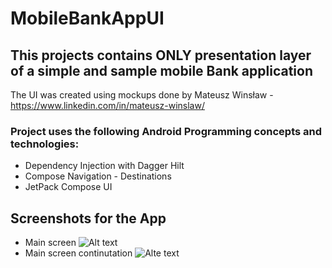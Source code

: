 # MobileBankAppUI

## This projects contains ONLY presentation layer of a simple and sample mobile Bank application
The UI was created using mockups done by Mateusz Winsław - https://www.linkedin.com/in/mateusz-winslaw/

### Project uses the following Android Programming concepts and technologies:
* Dependency Injection with Dagger Hilt
* Compose Navigation - Destinations
* JetPack Compose UI

## Screenshots for the App
* Main screen
![Alt text](/screenshots/ss1.png?raw=true)
* Main screen continutation
![Alte text](/screenshots/ss2.png?raw=true)